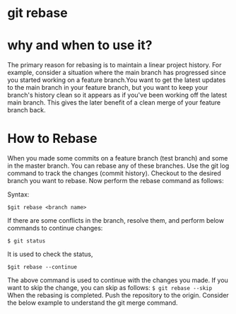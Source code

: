 # git rebase

# why and when to use it?

The primary reason for rebasing is to maintain a linear project history. For example, consider a situation where the main branch has progressed since you started working on a feature branch.You want to get the latest updates to the main branch in your feature branch, but you want to keep your branch's history clean so it appears as if you've been working off the latest main branch. This gives the later benefit of a clean merge of your feature branch back.
# How to Rebase

When you made some commits on a feature branch (test branch) and some in the master branch. You can rebase any of these branches. Use the git log command to track the changes (commit history). Checkout to the desired branch you want to rebase. Now perform the rebase command as follows:

Syntax:

`$git rebase <branch name>`

If there are some conflicts in the branch, resolve them, and perform below commands to continue changes:

`$ git status `

It is used to check the status,

`$git rebase --continue`

The above command is used to continue with the changes you made. If you want to skip the change, you can skip as follows:
`$ git rebase --skip `
When the rebasing is completed. Push the repository to the origin. Consider the below example to understand the git merge command.
